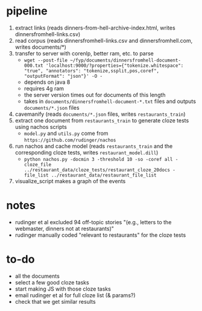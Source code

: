 # pipeline

1. extract links (reads dinners-from-hell-archive-index.html, writes dinnersfromhell-links.csv)
2. read corpus (reads dinnersfromhell-links.csv and dinnersfromhell.com, writes documents/*)
3. transfer to server with corenlp, better ram, etc. to parse
	* `wget --post-file ~/fyp/documents/dinnersfromhell-document-000.txt 'localhost:9000/?properties={"tokenize.whitespace": "true", "annotators": "tokenize,ssplit,pos,coref", "outputFormat": "json"}' -O -`
	* depends on java 8
	* requires 4g ram
	* the server version times out for documents of this length
	* takes in `documents/dinnersfromhell-document-*.txt` files and outputs `documents/*.json` files
4. cavemanify (reads `documents/*.json` files, writes `restaurants_train`)
5. extract one document from `restaurants_train` to generate cloze tests using nachos scripts
	* `model.py` and `utils.py` come from `https://github.com/rudinger/nachos`
6. run nachos and cache model (reads `restaurants_train` and the corresponding cloze tests, writes `restaurant_model.dill`)
	* `python nachos.py -docmin 3 -threshold 10 -so -coref all -cloze_file ../restaurant_data/cloze_tests/restaurant_cloze_20docs -file_list ../restaurant_data/restaurant_file_list`
7. visualize_script makes a graph of the events

# notes

* rudinger et al excluded 94 off-topic stories "(e.g., letters to the webmaster, dinners
not at restaurants)"
* rudinger manually coded "relevant to restaurants" for the cloze tests

# to-do

* all the documents
* select a few good cloze tasks
* start making JS with those cloze tasks
* email rudinger et al for full cloze list (& params?)
* check that we get similar results